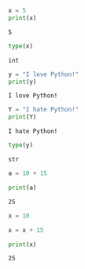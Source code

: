 ```python
x = 5
print(x)
```

    5
    


```python
type(x)
```




    int




```python
y = "I love Python!"
print(y)
```

    I love Python!
    


```python
Y = "I hate Python!"
print(Y)
```

    I hate Python!
    


```python
type(y)
```




    str




```python
a = 10 + 15
```


```python
print(a)
```

    25
    


```python
x = 10

x = x + 15

print(x)
```

    25
    


```python

```
